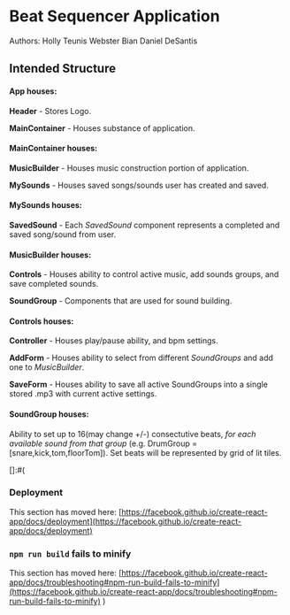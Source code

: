 # Beat Sequencer Application

Authors:
Holly Teunis
Webster Bian
Daniel DeSantis


## Intended Structure

#### App houses:
**Header** - Stores Logo.

**MainContainer** - Houses substance of application.

#### MainContainer houses:
**MusicBuilder** - Houses music construction portion of application.

**MySounds** - Houses saved songs/sounds user has created and saved.

#### MySounds houses:
**SavedSound** - Each *SavedSound* component represents a completed and saved song/sound from user.

#### MusicBuilder houses:
**Controls** - Houses ability to control active music, add sounds groups, and save completed sounds.

**SoundGroup** - Components that are used for sound building.

#### Controls houses:
**Controller** - Houses play/pause ability, and bpm settings.

**AddForm** - Houses ability to select from different *SoundGroups* and add one to *MusicBuilder*.

**SaveForm** - Houses ability to save all active SoundGroups into a single stored .mp3 with current active settings.

#### SoundGroup houses:
Ability to set up to 16(may change +/-) consectutive beats, *for each available sound from that group* (e.g. DrumGroup = [snare,kick,tom,floorTom]). Set beats will be represented by grid of lit tiles.

[]:#(
### Deployment

This section has moved here: [https://facebook.github.io/create-react-app/docs/deployment](https://facebook.github.io/create-react-app/docs/deployment)

### `npm run build` fails to minify

This section has moved here: [https://facebook.github.io/create-react-app/docs/troubleshooting#npm-run-build-fails-to-minify](https://facebook.github.io/create-react-app/docs/troubleshooting#npm-run-build-fails-to-minify)
)
